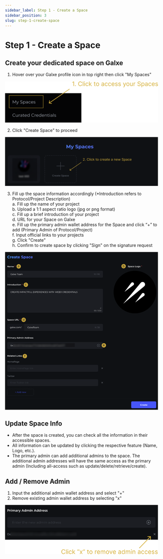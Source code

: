```yaml
---
sidebar_label: Step 1 - Create a Space
sidebar_position: 3
slug: step-1-create-space
---
```

# Step 1 - Create a Space

## Create your dedicated space on Galxe

1. Hover over your Galxe profile icon in top right then click "My Spaces" 

![MySpaces.png](assets/MySpaces.png "My Spaces")

2. Click "Create Space" to proceed

![CreateSpace.png](assets/CreateSpace.png)

3. Fill up the space information accordingly (*Introduction refers to Protocol/Project Description) 
   <br> a. Fill up the name of your project
   <br> b. Upload a 1:1 aspect ratio logo (jpg or png format)
   <br> c. Fill up a brief introduction of your project
   <br> d. URL for your Space on Galxe
   <br> e. Fill up the primary admin wallet address for the Space and click “+” to add (Primary Admin of Protocol/Project)
   <br> f. Input official links to your projects
   <br> g. Click "Create"
   <br> h. Confirm to create space by clicking "Sign" on the signature request

![](assets/SpaceInfo.png)

## Update Space Info

* After the space is created, you can check all the information in their accessible spaces.
* All information can be updated by clicking the respective feature (Name, Logo, etc.).
* The primary admin can add additional admins to the space. The additional admin addresses will have the same access as the primary admin (Including all-access such as update/delete/retrieve/create).

## Add / Remove Admin

1. Input the additional admin wallet address and select "+"
2. Remove existing admin wallet address by selecting "x"

![RemoveAdmin.png](assets/RemoveAdmin.png)